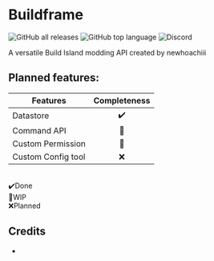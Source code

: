 # Buildframe
![GitHub all releases](https://img.shields.io/github/downloads/Ncursor/buildframe/total?style=for-the-badge&color=%23a4ff94) 
![GitHub top language](https://img.shields.io/github/languages/top/Ncursor/buildframe?style=for-the-badge) 
![Discord](https://img.shields.io/discord/748269562759348304?style=for-the-badge&logo=discord&label=Build%20Island)

A versatile Build Island modding API created by newhoachiii

## Planned features:
|Features          |Completeness|
|------------------|:----------:|
|Datastore         |✔️|
|Command API       |🔨|
|Custom Permission |🔨|
|Custom Config tool|❌|
<br>
✔️Done <br>
🔨WIP <br>
❌Planned <br>

## Credits
-
